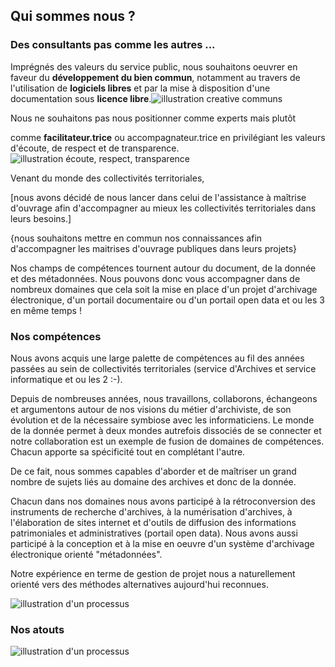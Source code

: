 ## Qui sommes nous ?

### Des consultants pas comme les autres ...

Imprégnés des valeurs du service public, nous souhaitons oeuvrer en faveur du **développement du bien commun**, notamment au travers de l'utilisation de **logiciels libres** et par la mise à disposition d'une documentation sous **licence libre**.![illustration creative communs](/Users/delphinejamet/Documents/git/notrescop/images/illustration-CC.png)

Nous ne souhaitons pas nous positionner comme experts mais plutôt

 comme **facilitateur.trice** ou accompagnateur.trice en privilégiant les valeurs d'écoute, de respect et de transparence.            ![illustration écoute, respect, transparence](/Users/delphinejamet/Documents/git/notrescop/images/illustration-respect.png)

Venant du monde des collectivités territoriales, 

[nous avons décidé de nous lancer dans celui de l'assistance à maîtrise d'ouvrage afin d'accompagner au mieux les collectivités territoriales dans leurs besoins.]

{nous souhaitons mettre en commun nos connaissances afin d'accompagner les maitrises d'ouvrage publiques dans leurs projets}

Nos champs de compétences tournent autour du document, de la donnée et des métadonnées. Nous pouvons donc vous accompagner dans de nombreux domaines que cela soit la mise en place d'un projet d'archivage électronique, d'un portail documentaire ou d'un portail open data et ou les 3 en même temps !

### Nos compétences

Nous avons acquis une large palette de compétences au fil des années passées au sein de collectivités territoriales (service d'Archives et service informatique et ou les 2 :-). 

Depuis de nombreuses années, nous travaillons, collaborons, échangeons et argumentons autour de nos visions du métier d'archiviste, de son évolution et de la nécessaire symbiose avec les informaticiens. Le monde de la donnée permet à deux mondes autrefois dissociés de se connecter et notre collaboration est un exemple de fusion de domaines de compétences. Chacun apporte sa spécificité tout en complétant l'autre.

De ce fait, nous sommes capables d'aborder et de maîtriser un grand nombre de sujets liés au domaine des archives et donc de la donnée.

Chacun dans nos domaines nous avons participé à la rétroconversion des instruments de recherche d'archives, à la numérisation d'archives, à l'élaboration de sites internet et d'outils de diffusion des informations patrimoniales et administratives (portail open data). Nous avons aussi participé à la conception et à la mise en oeuvre d'un système d'archivage électronique orienté "métadonnées".

Notre expérience en terme de gestion de projet nous a naturellement orienté vers des méthodes alternatives aujourd'hui reconnues. 

![illustration d'un processus](/Users/delphinejamet/Documents/git/notrescop/images/nos-competences-V1-1.png)



### Nos atouts 



![illustration d'un processus](/Users/delphinejamet/Documents/git/notrescop/images/Nos-atouts.png)

